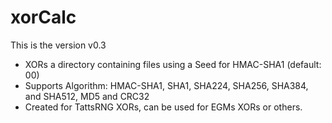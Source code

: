 # xorCalc

This is the version v0.3  
* XORs a directory containing files using a Seed for HMAC-SHA1 (default: 00)
* Supports Algorithm: HMAC-SHA1, SHA1, SHA224, SHA256, SHA384, and SHA512, MD5 and CRC32
* Created for TattsRNG XORs, can be used for EGMs XORs or others.

